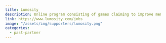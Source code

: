 ```yaml
---
title: Lumosity
description: Online program consisting of games claiming to improve memory, attention, flexibility, speed of processing, and problem solving
link: https://www.lumosity.com/jobs
image: "/assets/img/supporters/lumosity.png"
categories:
  - past-partner
---
```

